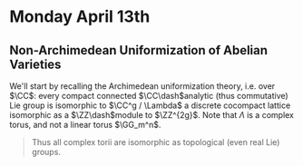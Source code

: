 # Monday April 13th

## Non-Archimedean Uniformization of Abelian Varieties

We'll start by recalling the Archimedean uniformization theory, i.e. over $\CC$:
every compact connected $\CC\dash$analytic (thus commutative) Lie group is isomorphic to $\CC^g / \Lambda$ a discrete cocompact lattice isomorphic as a $\ZZ\dash$module to $\ZZ^{2g}$.
Note that $\Lambda$ is a complex torus, and not a linear torus $\GG_m^n$.

> Thus all complex torii are isomorphic as topological (even real Lie) groups.
> 
